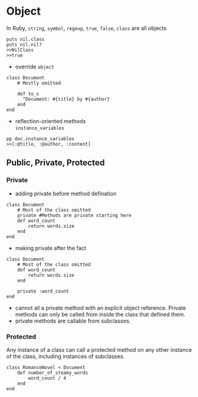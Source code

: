 # Object

In Ruby, `string`, `symbol`, `regexp`, `true`, `false`, `class` are all objects
```
puts nil.class
puts nil.nil?
>>NilClass
>>true
```

+ override `object`
```
class Document
    # Mostly omitted

    def to_s
      "Document: #{title} by #{author}
    end
end
```
+ reflection-oriented methods  
`instance_variables`
```
pp doc.instance_variables
>>[:@title, :@author, :content]
```

## Public, Private, Protected
### Private
+ adding private before method defination
```
class Document
    # Most of the class omitted
    private #Methods are private starting here
    def word_count
        return words.size
    end
end
```
+ making private after the fact
```
class Document
    # Most of the class omitted
    def word_count
        return words.size
    end

    private :word_count
end
```
+ cannot all a private method with an explicit object reference. Private methods can only be called from inside the class that defined them.
+ private methods are callable from subclasses.

### Protected
Any instance of a class can call a protected method on any other instance of the class, including instances of subclasses.
```
class RomanceNovel < Document
    def number_of_steamy_words
        word_count / 4
    end
end
```